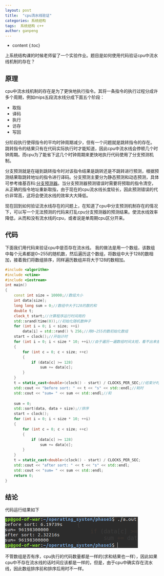 ```yaml
---
layout: post
title:  "cpu流水线验证"
categories: 系统结构
tags:  系统结构 c++
author: ganpeng
---
```


* content
{:toc}

上系统结构课的时候老师留了一个实验作业。题目是如何使用代码验证cpu中流水线机制的存在？


## 原理

cpu中流水线机制的存在是为了更快地执行指令。其将一条指令的执行过程分成许多个周期，例如mips五段流水线分成下面五个阶段：
- 取指
- 译码
- 执行
- 访存
- 写回

分阶段执行使得指令的平均时钟周期减少，但有一个问题就是跳转指令的存在。
跳转指令的结果只有在代码实际执行时才能知道，因此cpu中流水线会停顿几个时钟周期。而cpu为了能省下这几个时钟周期来更快地执行代码使用了分支预测机制。

分支预测就是在碰到跳转指令时对该指令结果是跳转还是不跳转进行预测，根据预测结果取跳转地址的指令进行译码。分支预测主要分为静态预测和动态预测，具体可参考维基百科:[分支预测器](https://zh.wikipedia.org/wiki/%E5%88%86%E6%94%AF%E9%A0%90%E6%B8%AC%E5%99%A8)。当分支预测器预测错误时需要将预取的指令清空，从正确的指令地址重新取指，由于现在的cpu流水线长度较长，因此预测错误的代价非常高，这将会使流水线的效率大大降低。

现在回到如何验证流水线存在的问题上，在知道了cpu中分支预测机制存在的情况下，可以写一个无法预测的代码来打乱cpu分支预测器的预测结果。使流水线效率降低，从而和没有流水线的cpu，或者说是单周期cpu区分开来。


## 代码

下面我们用代码来验证cpu中是否存在流水线。
我的做法是用一个数组，该数组中每个元素都是0~255的随机数，然后遍历这个数组，将数组中大于128的数相加，接着我们将数组排序，同样遍历数组并将大于128的数相加。
```c++
#include <algorithm>
#include <ctime>
#include <iostream>
int main()
{
	const int size = 10000;//数组大小
	int data[size];
	long long sum = 0;//数组中大于128的数的和
	double t;
	clock_t start;//计算程序运行时间用的
	std::srand(time(0));//初始化随机数种子
	for (int i = 0; i < size; ++i)
		data[i] = std::rand() % 256;//用0~255的数初始化数组
	start = clock();//开始计时
	for (int i = 0; i < size * 10; ++i)//由于遍历一遍数组时间太短，看不出来差别，因此重复多次遍历数组
	{
		for (int c = 0; c < size; ++c)
		{
			if (data[c] >= 128)
				sum += data[c];
		}
	}
	t = static_cast<double>(clock() - start) / CLOCKS_PER_SEC;//结束计时
	std::cout << "before sort: " << t << "s" << std::endl;//耗时
	std::cout << "sum= " << sum << std::endl;//和

	sum = 0;
	std::sort(data, data + size);//排序
	start = clock();
	for (int i = 0; i < size * 10; ++i)
	{
		for (int c = 0; c < size; ++c)
		{
			if (data[c] >= 128)
				sum += data[c];
		}
	}
	t = static_cast<double>(clock() - start) / CLOCKS_PER_SEC;
	std::cout << "after sort: " << t << "s" << std::endl;
	std::cout << "sum= " << sum << std::endl;
	return 0;
}
```

## 结论

代码运行结果如下

![result](/static/pipeline.png)

不管数组是否有序，cpu执行的代码数量都是一样的(求和结果也一样），因此如果cpu中不存在流水线的话时间应该都是一样的，但是，由于cpu中确实存在流水线，因此数组排序前和排序后用时不一样。